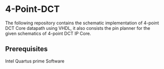 # 4-Point-DCT

The following repository contains the schematic implementation of 4-point DCT Core datapath using VHDL, it also consists the pin planner for the given schematics of 4-point DCT IP Core.
 
## Prerequisites

Intel Quartus prime Software
   

 
